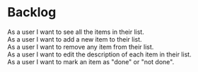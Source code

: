 # Backlog 
As a user I want to see all the items in their list.  
As a user I want to add a new item to their list.  
As a user I want to remove any item from their list.  
As a user I want to edit the description of each item in their list.  
As a user I want to mark an item as "done" or "not done".  
